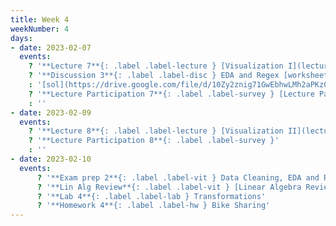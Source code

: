 ```yaml
---
title: Week 4
weekNumber: 4
days:
- date: 2023-02-07
  events:
    ? '**Lecture 7**{: .label .label-lecture } [Visualization I](lecture/lec07)'
    ? '**Discussion 3**{: .label .label-disc } EDA and Regex [worksheet](https://drive.google.com/file/d/1vjryD2ozLAAJblVT4JQLvsWlICKxKxDC/view?usp=sharing), [worksheet notebook](https://data100.datahub.berkeley.edu/hub/user-redirect/git-pull?repo=https%3A%2F%2Fgithub.com%2FDS-100%2Fsp23&branch=main&urlpath=lab%2Ftree%2Fsp23%2Fdisc%2Fdisc03%2Fdisc03_coding_excercises_v2.ipynb)' 
    : '[sol](https://drive.google.com/file/d/10Zy2znig71GwEbhwLMh2aPKz0vjsoq0K/view?usp=sharing), [notebook sol](https://data100.datahub.berkeley.edu/hub/user-redirect/git-pull?repo=https%3A%2F%2Fgithub.com%2FDS-100%2Fsp23&branch=main&urlpath=lab%2Ftree%2Fsp23%2Fdisc%2Fdisc03%2Fdisc03_coding_excercises_sol_v2.ipynb)'
    ? '**Lecture Participation 7**{: .label .label-survey } [Lecture Participation 7](https://app.sli.do/event/hKWRW4ZZyN8iY2mPUL8PNL/embed/polls/f05326a3-04ed-4956-8a1f-fd489e5210f5)'
    : ''
- date: 2023-02-09
  events:
    ? '**Lecture 8**{: .label .label-lecture } [Visualization II](lecture/lec08)'
    ? '**Lecture Participation 8**{: .label .label-survey }'
    : ''
- date: 2023-02-10
  events:
      ? '**Exam prep 2**{: .label .label-vit } Data Cleaning, EDA and Regex'
      ? '**Lin Alg Review**{: .label .label-vit } [Linear Algebra Review #1](https://edstem.org/us/courses/33744/discussion/2525919)'
      ? '**Lab 4**{: .label .label-lab } Transformations'
      ? '**Homework 4**{: .label .label-hw } Bike Sharing'
---
```

